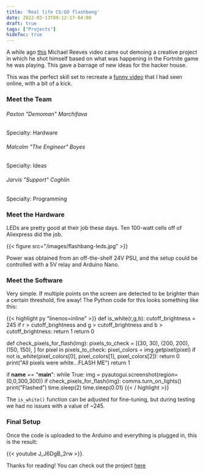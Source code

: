 ```yaml
---
title: 'Real life CS:GO flashbang'
date: 2022-03-13T09:12:17-04:00
draft: true
tags: ["Projects"]
hideToc: true
---
```



A while ago [this](https://www.youtube.com/watch?v=D75ZuaSR8nQ) Michael Reeves video came out demoing a creative project in which he shot himself based on what was happening in the Fortnite game he was playing. This gave a barrage of new ideas for the hacker house.

This was the perfect skill set to recreate a [funny video](https://www.youtube.com/watch?v=ybaK3y_6YXg) that I had seen online, with a bit of a kick.

### Meet the Team

###### Paxton "Demoman" Marchifava
Specialty: Hardware

###### Malcolm "The Engineer" Boyes
Specialty: Ideas

###### Jarvis "Support" Coghlin
Specialty: Programming


### Meet the Hardware
LEDs are pretty good at their job these days. Ten 100-watt cells off of Aliexpress did the job. 

<!-- {{< figure src="/images/flashbang-leds.jpg" title="LEDs in a row" width="400">}} -->
{{< figure src="/images/flashbang-leds.jpg" >}}

Power was obtained from an off-the-shelf 24V PSU, and the setup could be controlled with a 5V relay and Arduino Nano.


### Meet the Software

Very simple. If multiple points on the screen are detected to be brighter than a certain threshold, fire away!
The Python code for this looks something like this:

{{< highlight py "linenos=inline" >}}
def is_white(r,g,b):
    cutoff_brightness = 245
    if r > cutoff_brightness and g > cutoff_brightness and b > cutoff_brightness:
        return 1
    return 0

def check_pixels_for_flash(img):
    pixels_to_check = [(30, 30),
                       (200, 200),
                       (150, 150), ]
    for pixel in pixels_to_check:
        pixel_colors = img.getpixel(pixel)
        if not is_white(pixel_colors[0], pixel_colors[1], pixel_colors[2]):
            return 0
    print("All pixels were white...FLASH ME")
    return 1

if __name__ == "__main__":
    while True:
        img = pyautogui.screenshot(region=(0,0,300,300))
        if check_pixels_for_flash(img):
            comms.turn_on_lights()
            print("Flashed")
            time.sleep(2)
        time.sleep(0.01)
{{< / highlight >}}

The `is_white()` function can be adjusted for fine-tuning, but during testing we had no issues with a value of ~245.


### Final Setup

Once the code is uploaded to the Arduino and everything is plugged in, this is the result: 

{{< youtube J_J6DgB_2rw >}}.
  
Thanks for reading! You can check out the project [here](https://github.com/jarviscog/enhanced-flashbang)

